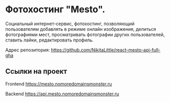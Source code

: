 # Фотохостинг "Mesto".
Социальный интернет-сервис, фотохостинг, позволяющий пользователям добавлять в режиме онлайн изображения, делиться фотографиями мест, просматривать фотографии других пользователей, ставить лайки, редактировать профиль.

Адрес репозитория: https://github.com/NikitaLittle/react-mesto-api-full-gha

## Ссылки на проект

Frontend https://mesto.nomoredomainsmonster.ru

Backend https://api.mesto.nomoredomainsmonster.ru
